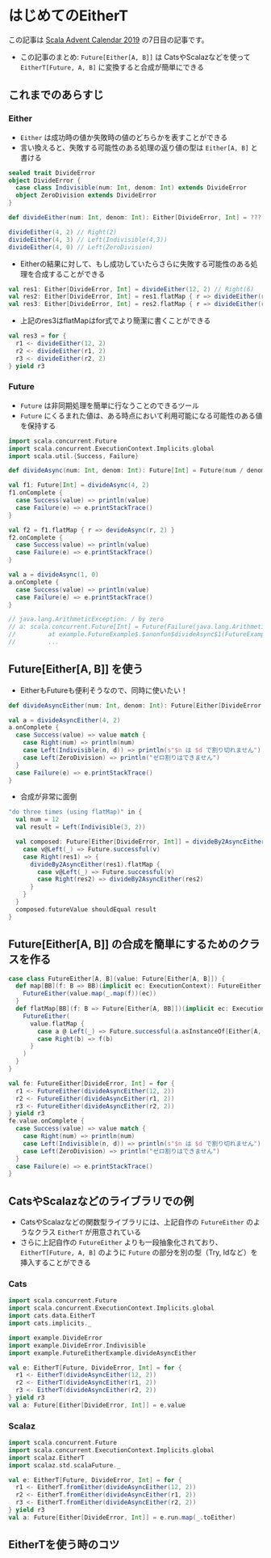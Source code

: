 # はじめてのEitherT

この記事は [Scala Advent Calendar 2019](https://qiita.com/advent-calendar/2019/scala) の7日目の記事です。

* この記事のまとめ: `Future[Either[A, B]]` は CatsやScalazなどを使って `EitherT[Future, A, B]` に変換すると合成が簡単にできる

## これまでのあらすじ



### Either

* `Either` は成功時の値か失敗時の値のどちらかを表すことができる
* 言い換えると、失敗する可能性のある処理の返り値の型は `Either[A, B]` と書ける

```scala
sealed trait DivideError
object DivideError {
  case class Indivisible(num: Int, denom: Int) extends DivideError
  object ZeroDivision extends DivideError
}

def divideEither(num: Int, denom: Int): Either[DivideError, Int] = ???
```

```scala
divideEither(4, 2) // Right(2)
divideEither(4, 3) // Left(Indivisible(4,3))
divideEither(4, 0) // Left(ZeroDivision)
```

* Eitherの結果に対して、もし成功していたらさらに失敗する可能性のある処理を合成することができる

```scala
val res1: Either[DivideError, Int] = divideEither(12, 2) // Right(6)
val res2: Either[DivideError, Int] = res1.flatMap { r => divideEither(r, 2) } // Right(3)
val res3: Either[DivideError, Int] = res2.flatMap { r => divideEither(r, 2) } // Left(Indivisible(3, 2))
```

* 上記のres3はflatMapはfor式でより簡潔に書くことができる

```scala
val res3 = for {
  r1 <- divideEither(12, 2)
  r2 <- divideEither(r1, 2)
  r3 <- divideEither(r2, 2)
} yield r3
```

### Future

* `Future` は非同期処理を簡単に行なうことのできるツール
* `Future` にくるまれた値は、ある時点において利用可能になる可能性のある値を保持する

```scala
import scala.concurrent.Future
import scala.concurrent.ExecutionContext.Implicits.global
import scala.util.{Success, Failure}

def divideAsync(num: Int, denom: Int): Future[Int] = Future(num / denom)
```

```scala
val f1: Future[Int] = divideAsync(4, 2)
f1.onComplete {
  case Success(value) => println(value)
  case Failure(e) => e.printStackTrace()
}

val f2 = f1.flatMap { r => devideAsync(r, 2) }
f2.onComplete {
  case Success(value) => println(value)
  case Failure(e) => e.printStackTrace()
}
```

```scala
val a = divideAsync(1, 0)
a.onComplete {
  case Success(value) => println(value)
  case Failure(e) => e.printStackTrace()
}

// java.lang.ArithmeticException: / by zero
// a: scala.concurrent.Future[Int] = Future(Failure(java.lang.ArithmeticException: / by zero))
//         at example.FutureExample$.$anonfun$divideAsync$1(FutureExample.scala:12)
//         ...
```

## Future[Either[A, B]] を使う

* EitherもFutureも便利そうなので、同時に使いたい！

```scala
def divideAsyncEither(num: Int, denom: Int): Future[Either[DivideError, Int]]
```

```scala
val a = divideAsyncEither(4, 2)
a.onComplete {
  case Success(value) => value match {
    case Right(num) => println(num)
    case Left(Indivisible(n, d)) => println(s"$n は $d で割り切れません")
    case Left(ZeroDivision) => println("ゼロ割りはできません")
  }
  case Failure(e) => e.printStackTrace()
}
```

* 合成が非常に面倒

```scala
"do three times (using flatMap)" in {
  val num = 12
  val result = Left(Indivisible(3, 2))

  val composed: Future[Either[DivideError, Int]] = divideBy2AsyncEither(num).flatMap {
    case v@Left(_) => Future.successful(v)
    case Right(res1) => {
      divideBy2AsyncEither(res1).flatMap {
        case v@Left(_) => Future.successful(v)
        case Right(res2) => divideBy2AsyncEither(res2)
      }
    }
  }
  composed.futureValue shouldEqual result
}
```

## Future[Either[A, B]] の合成を簡単にするためのクラスを作る

```scala
case class FutureEither[A, B](value: Future[Either[A, B]]) {
  def map[BB](f: B => BB)(implicit ec: ExecutionContext): FutureEither[A, BB] = {
    FutureEither(value.map(_.map(f))(ec))
  }
  def flatMap[BB](f: B => Future[Either[A, BB]])(implicit ec: ExecutionContext): FutureEither[A, BB] = {
    FutureEither(
      value.flatMap {
        case a @ Left(_) => Future.successful(a.asInstanceOf[Either[A, BB]])
        case Right(b) => f(b)
      }
    )
  }
}
```

```scala
val fe: FutureEither[DivideError, Int] = for {
  r1 <- FutureEither(divideAsyncEither(12, 2))
  r2 <- FutureEither(divideAsyncEither(r1, 2))
  r3 <- FutureEither(divideAsyncEither(r2, 2))
} yield r3
fe.value.onComplete {
  case Success(value) => value match {
    case Right(num) => println(num)
    case Left(Indivisible(n, d)) => println(s"$n は $d で割り切れません")
    case Left(ZeroDivision) => println("ゼロ割りはできません")
  }
  case Failure(e) => e.printStackTrace()
}
```

## CatsやScalazなどのライブラリでの例

* CatsやScalazなどの関数型ライブラリには、上記自作の `FutureEither` のようなクラス `EitherT` が用意されている
* さらに上記自作の `FutureEither` よりも一段抽象化されており、 `EitherT[Future, A, B]` のように `Future` の部分を別の型（Try, Idなど）を挿入することができる

### Cats

```scala
import scala.concurrent.Future
import scala.concurrent.ExecutionContext.Implicits.global
import cats.data.EitherT
import cats.implicits._

import example.DivideError
import example.DivideError.Indivisible
import example.FutureEitherExample.divideAsyncEither

val e: EitherT[Future, DivideError, Int] = for {
  r1 <- EitherT(divideAsyncEither(12, 2))
  r2 <- EitherT(divideAsyncEither(r1, 2))
  r3 <- EitherT(divideAsyncEither(r2, 2))
} yield r3
val a: Future[Either[DivideError, Int]] = e.value
```

### Scalaz

```scala
import scala.concurrent.Future
import scala.concurrent.ExecutionContext.Implicits.global
import scalaz.EitherT
import scalaz.std.scalaFuture._

val e: EitherT[Future, DivideError, Int] = for {
  r1 <- EitherT.fromEither(divideAsyncEither(12, 2))
  r2 <- EitherT.fromEither(divideAsyncEither(r1, 2))
  r3 <- EitherT.fromEither(divideAsyncEither(r2, 2))
} yield r3
val a: Future[Either[DivideError, Int]] = e.run.map(_.toEither)
```

## EitherTを使う時のコツ

